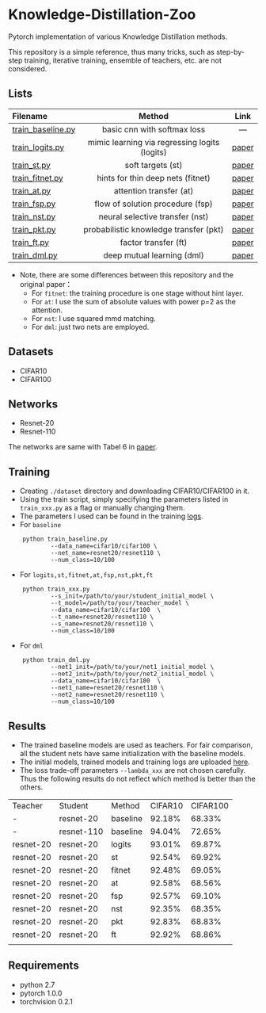 # Knowledge-Distillation-Zoo
Pytorch implementation of various Knowledge Distillation methods. 

This repository is a simple reference, thus many tricks, such as step-by-step training, iterative training, ensemble of teachers,  etc. are not considered.

## Lists
  Filename| Method|  Link
  :----| :-----: | :----:    
  [train_baseline.py]() | basic cnn with softmax loss |   —    
  [train_logits.py]()   | mimic learning via regressing logits (logits) | [paper](http://papers.nips.cc/paper/5484-do-deep-nets-really-need-to-be-deep.pdf) 
  [train_st.py]()   | soft targets (st) | [paper](https://arxiv.org/pdf/1503.02531.pdf) 
  [train_fitnet.py]()   | hints for thin deep nets (fitnet) | [paper](https://arxiv.org/pdf/1412.6550.pdf) 
  [train_at.py]()   | attention transfer (at) | [paper](https://arxiv.org/pdf/1612.03928.pdf) 
  [train_fsp.py]()   | flow of solution procedure (fsp) | [paper](http://openaccess.thecvf.com/content_cvpr_2017/papers/Yim_A_Gift_From_CVPR_2017_paper.pdf) 
  [train_nst.py]()   | neural selective transfer (nst) | [paper](https://arxiv.org/pdf/1707.01219.pdf) 
  [train_pkt.py]()   | probabilistic knowledge transfer (pkt) | [paper](http://openaccess.thecvf.com/content_ECCV_2018/papers/Nikolaos_Passalis_Learning_Deep_Representations_ECCV_2018_paper.pdf) 
  [train_ft.py]()   | factor transfer (ft) | [paper](https://arxiv.org/pdf/1802.04977.pdf)
  [train_dml.py]()   | deep mutual learning (dml) | [paper](https://arxiv.org/pdf/1706.00384.pdf)

- Note, there are some differences between this repository and the original paper：
	- For `fitnet`: the training procedure is one stage without hint layer.
	- For `at`: I use the sum of absolute values with power p=2 as the attention.
	- For `nst`: I use squared mmd matching.
	- For `dml`: just two nets are employed.

## Datasets
- CIFAR10
- CIFAR100

## Networks
- Resnet-20
- Resnet-110

The networks are same with Tabel 6 in [paper](https://arxiv.org/pdf/1512.03385.pdf).

## Training
- Creating `./dataset` directory and downloading CIFAR10/CIFAR100 in it.
- Using the train script, simply specifying the parameters listed in  `train_xxx.py`  as a flag or manually changing them.
- The parameters I used can be found in the training [logs](https://pan.baidu.com/s/1OpNH0E8IcQkiv1tFWsQt_w?errno=0&errmsg=Auth%20Login%20Sucess&&bduss=&ssnerror=0&traceid=#list/path=%2F).
- For `baseline`
```Shell
    python train_baseline.py
			--data_name=cifar10/cifar100 \
			--net_name=resnet20/resnet110 \
			--num_class=10/100
```
- For `logits,st,fitnet,at,fsp,nst,pkt,ft`
```Shell
    python train_xxx.py
		    --s_init=/path/to/your/student_initial_model \
		    --t_model=/path/to/your/teacher_model \
			--data_name=cifar10/cifar100  \
			--t_name=resnet20/resnet110 \
			--s_name=resnet20/resnet110 \
			--num_class=10/100
```
- For `dml`
```Shell
    python train_dml.py
		    --net1_init=/path/to/your/net1_initial_model \
		    --net2_init=/path/to/your/net2_initial_model \
			--data_name=cifar10/cifar100  \
			--net1_name=resnet20/resnet110 \
			--net2_name=resnet20/resnet110 \
			--num_class=10/100
```

## Results
- The trained baseline models are used as teachers. For fair comparison, all the student nets have same initialization with the baseline models.
- The initial models, trained models and training logs are uploaded [here](https://pan.baidu.com/s/1OpNH0E8IcQkiv1tFWsQt_w?errno=0&errmsg=Auth%20Login%20Sucess&&bduss=&ssnerror=0&traceid=#list/path=%2F).
- The loss trade-off parameters `--lambda_xxx` are not chosen carefully. Thus the following results do not reflect which method is better than the others.

<table>
   <tr>
      <td>Teacher</td>
      <td>Student</td>
      <td>Method</td>
      <td>CIFAR10</td>
      <td>CIFAR100</td>
   </tr>
   <tr>
      <td>-</td>
      <td>resnet-20</td>
      <td>baseline</td>
      <td>92.18%</td>
      <td>68.33%</td>
   </tr>
   <tr>
      <td>-</td>
      <td>resnet-110</td>
      <td>baseline</td>
      <td>94.04%</td>
      <td>72.65%</td>
   </tr>
   <tr>
      <td>resnet-20</td>
      <td>resnet-20</td>
      <td>logits</td>
      <td>93.01%</td>
      <td>69.87%</td>
   </tr>
   <tr>
      <td>resnet-20</td>
      <td>resnet-20</td>
      <td>st</td>
      <td>92.54%</td>
      <td>69.92%</td>
   </tr>
   <tr>
      <td>resnet-20</td>
      <td>resnet-20</td>
      <td>fitnet</td>
      <td>92.48%</td>
      <td>69.05%</td>
   </tr>
   <tr>
      <td>resnet-20</td>
      <td>resnet-20</td>
      <td>at</td>
      <td>92.58%</td>
      <td>68.56%</td>
   </tr>
   <tr>
      <td>resnet-20</td>
      <td>resnet-20</td>
      <td>fsp</td>
      <td>92.57%</td>
      <td>69.10%</td>
   </tr>
   <tr>
      <td>resnet-20</td>
      <td>resnet-20</td>
      <td>nst</td>
      <td>92.35%</td>
      <td>68.35%</td>
   </tr>
   <tr>
      <td>resnet-20</td>
      <td>resnet-20</td>
      <td>pkt</td>
      <td>92.83%</td>
      <td>68.83%</td>
   </tr>
   <tr>
      <td>resnet-20</td>
      <td>resnet-20</td>
      <td>ft</td>
      <td>92.92%</td>
      <td>68.86%</td>
   </tr>
   <tr>
      <td></td>
   </tr>
</table>



## Requirements
- python 2.7
- pytorch 1.0.0
- torchvision 0.2.1
